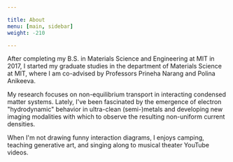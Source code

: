 ```yaml
---

title: About
menu: [main, sidebar]
weight: -210

---
```


After completing my B.S. in Materials Science and Engineering at MIT in 2017, I started my graduate studies in the department of Materials Science at MIT, where I am co-advised by Professors Prineha Narang and Polina Anikeeva.

My research focuses on non-equilibrium transport in interacting condensed matter systems. 
Lately, I've been fascinated by the emergence of electron "hydrodynamic" behavior in ultra-clean (semi-)metals and developing new imaging modalities with which to observe the resulting non-uniform current densities. 

When I'm not drawing funny interaction diagrams, I enjoys camping, teaching generative art, and singing along to musical theater YouTube videos.

